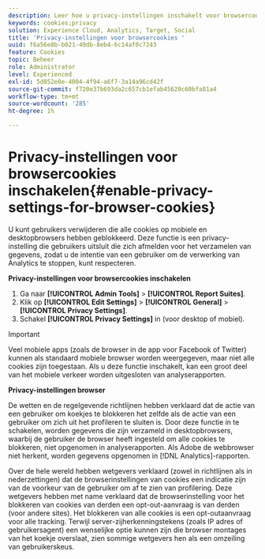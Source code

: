 ```yaml
---
description: Leer hoe u privacy-instellingen inschakelt voor browsercookies. U kunt gebruikers verwijderen die alle cookies op mobiele en desktopbrowsers hebben geblokkeerd.
keywords: cookies;privacy
solution: Experience Cloud, Analytics, Target, Social
title: 'Privacy-instellingen voor browsercookies '
uuid: f6a56e8b-b021-49db-8eb4-6c14af0c7243
feature: Cookies
topic: Beheer
role: Administrator
level: Experienced
exl-id: 5d852e0e-4004-4f94-a6f7-3a14a96cd42f
source-git-commit: f720e37b693da2c657cb1efab45620c60bfa81a4
workflow-type: tm+mt
source-wordcount: '285'
ht-degree: 1%

---
```


# Privacy-instellingen voor browsercookies inschakelen{#enable-privacy-settings-for-browser-cookies}

U kunt gebruikers verwijderen die alle cookies op mobiele en desktopbrowsers hebben geblokkeerd. Deze functie is een privacy-instelling die gebruikers uitsluit die zich afmelden voor het verzamelen van gegevens, zodat u de intentie van een gebruiker om de verwerking van Analytics te stoppen, kunt respecteren.

**Privacy-instellingen voor browsercookies inschakelen**

1. Ga naar **[!UICONTROL Admin Tools]** > **[!UICONTROL Report Suites]**.
1. Klik op **[!UICONTROL Edit Settings]** > **[!UICONTROL General]** > **[!UICONTROL Privacy Settings]**.
1. Schakel **[!UICONTROL Privacy Settings]** in (voor desktop of mobiel).

>[!IMPORTANT]
>
>Veel mobiele apps (zoals de browser in de app voor Facebook of Twitter) kunnen als standaard mobiele browser worden weergegeven, maar niet alle cookies zijn toegestaan. Als u deze functie inschakelt, kan een groot deel van het mobiele verkeer worden uitgesloten van analyserapporten.

**Privacy-instellingen browser**

De wetten en de regelgevende richtlijnen hebben verklaard dat de actie van een gebruiker om koekjes te blokkeren het zelfde als de actie van een gebruiker om zich uit het profileren te sluiten is. Door deze functie in te schakelen, worden gegevens die zijn verzameld in desktopbrowsers, waarbij de gebruiker de browser heeft ingesteld om alle cookies te blokkeren, niet opgenomen in analyserapporten. Als Adobe de webbrowser niet herkent, worden gegevens opgenomen in [!DNL Analytics]-rapporten.

Over de hele wereld hebben wetgevers verklaard (zowel in richtlijnen als in nederzettingen) dat de browserinstellingen van cookies een indicatie zijn van de voorkeur van de gebruiker om af te zien van profilering. Deze wetgevers hebben met name verklaard dat de browserinstelling voor het blokkeren van cookies van derden een opt-out-aanvraag is van derden (voor andere sites). Het blokkeren van alle cookies is een opt-outaanvraag voor alle tracking. Terwijl server-zijherkenningstekens (zoals IP adres of gebruikersagent) een wenselijke optie kunnen zijn die browser montages van het koekje overslaat, zien sommige wetgevers hen als een omzeiling van gebruikerskeus.

